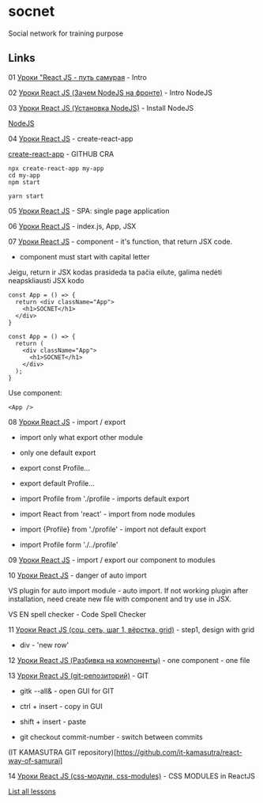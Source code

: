 # socnet

Social network for training purpose

## Links

01 [Уроки "React JS - путь самурая](https://www.youtube.com/watch?v=Zgd9IlbhDcU&list=PLcvhF2Wqh7DNVy1OCUpG3i5lyxyBWhGZ8) - Intro

02 [Уроки React JS (Зачем NodeJS на фронте)](https://www.youtube.com/watch?v=WN2LHq3yRwQ) - Intro NodeJS

03 [Уроки React JS (Установка NodeJS)](https://www.youtube.com/watch?v=AUi1JT4n8xA) - Install NodeJS

[NodeJS](https://nodejs.org/en/)

04 [Уроки React JS](https://www.youtube.com/watch?v=9Jk8SLMl3gI) - create-react-app

[create-react-app](https://github.com/facebook/create-react-app) - GITHUB CRA

```
npx create-react-app my-app
cd my-app
npm start
```

```
yarn start
```

05 [Уроки React JS](https://www.youtube.com/watch?v=TPYgQvY9VVQ) - SPA: single page application

06 [Уроки React JS](https://www.youtube.com/watch?v=CdweQ2F2qBI) - index.js, App, JSX

07 [Уроки React JS](https://www.youtube.com/watch?v=UMw_hbNMIAA) - component - it's function, that return JSX code.

* component must start with capital letter 

Jeigu, return ir JSX kodas prasideda ta pačia eilute, galima nedėti neapskliausti JSX kodo

```
const App = () => {
  return <div className="App">
    <h1>SOCNET</h1>
  </div>
}
```
```
const App = () => {
  return (
    <div className="App">
      <h1>SOCNET</h1>
    </div>
  );
}
```
Use component:
```
<App />
```
08 [Уроки React JS](https://www.youtube.com/watch?v=lXpPS4wKDfE) - import / export

* import only what export other module

* only one default export

* export const Profile...

* export default Profile...

* import Profile from './profile - imports default export

* import React from 'react' - import from node modules

* import {Profile} from './profile' - import not default export

* import Profile form './../profile'

09 [Уроки React JS](https://www.youtube.com/watch?v=VTr3pCutjxg) - import / export our component to modules

10 [Уроки React JS](https://www.youtube.com/watch?v=TZUPCqfs8VU) - danger of auto import

VS plugin for auto import module - auto import. If not working plugin after installation, need create new file with component and try use in JSX. 

VS EN spell checker - Code Spell Checker

11 [Уроки React JS (соц. сеть, шаг 1, вёрстка, grid)](https://www.youtube.com/watch?v=t6rAzhi3vjQ) - step1, design with grid

* div - 'new row'

12 [Уроки React JS (Разбивка на компоненты)](https://www.youtube.com/watch?v=00ZNuBIE-pM) - one component - one file

13 [Уроки React JS (git-репозиторий)](https://www.youtube.com/watch?v=6pAkynDPXEc) - GIT

* gitk --all&  - open GUI for GIT

* ctrl + insert - copy in GUI

* shift + insert - paste 

* git checkout commit-number - switch between commits

(IT KAMASUTRA GIT repository)[https://github.com/it-kamasutra/react-way-of-samurai]

14 [Уроки React JS (css-модули, css-modules)](https://www.youtube.com/watch?v=bQ3UPYFHyJ0) - CSS MODULES in ReactJS

[List all lessons](https://www.youtube.com/playlist?list=PLcvhF2Wqh7DNVy1OCUpG3i5lyxyBWhGZ8)